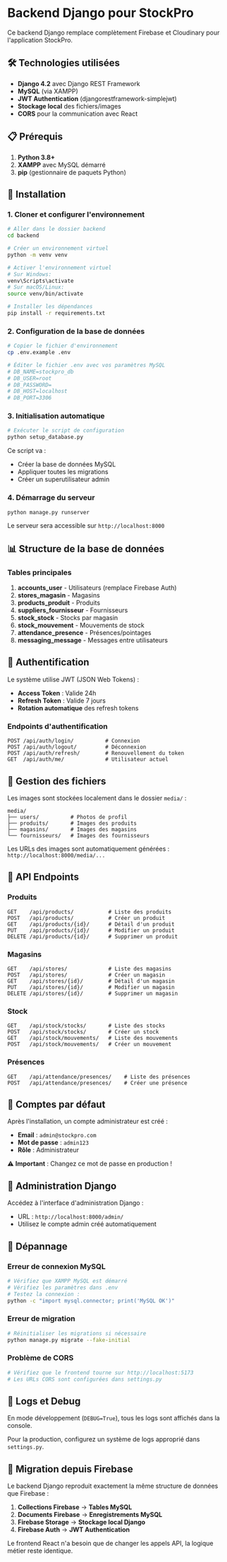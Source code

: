 # Backend Django pour StockPro

Ce backend Django remplace complètement Firebase et Cloudinary pour l'application StockPro.

## 🛠️ Technologies utilisées

- **Django 4.2** avec Django REST Framework
- **MySQL** (via XAMPP)
- **JWT Authentication** (djangorestframework-simplejwt)
- **Stockage local** des fichiers/images
- **CORS** pour la communication avec React

## 📋 Prérequis

1. **Python 3.8+**
2. **XAMPP** avec MySQL démarré
3. **pip** (gestionnaire de paquets Python)

## 🚀 Installation

### 1. Cloner et configurer l'environnement

```bash
# Aller dans le dossier backend
cd backend

# Créer un environnement virtuel
python -m venv venv

# Activer l'environnement virtuel
# Sur Windows:
venv\Scripts\activate
# Sur macOS/Linux:
source venv/bin/activate

# Installer les dépendances
pip install -r requirements.txt
```

### 2. Configuration de la base de données

```bash
# Copier le fichier d'environnement
cp .env.example .env

# Éditer le fichier .env avec vos paramètres MySQL
# DB_NAME=stockpro_db
# DB_USER=root
# DB_PASSWORD=
# DB_HOST=localhost
# DB_PORT=3306
```

### 3. Initialisation automatique

```bash
# Exécuter le script de configuration
python setup_database.py
```

Ce script va :
- Créer la base de données MySQL
- Appliquer toutes les migrations
- Créer un superutilisateur admin

### 4. Démarrage du serveur

```bash
python manage.py runserver
```

Le serveur sera accessible sur `http://localhost:8000`

## 📊 Structure de la base de données

### Tables principales

1. **accounts_user** - Utilisateurs (remplace Firebase Auth)
2. **stores_magasin** - Magasins
3. **products_produit** - Produits
4. **suppliers_fournisseur** - Fournisseurs
5. **stock_stock** - Stocks par magasin
6. **stock_mouvement** - Mouvements de stock
7. **attendance_presence** - Présences/pointages
8. **messaging_message** - Messages entre utilisateurs

## 🔐 Authentification

Le système utilise JWT (JSON Web Tokens) :

- **Access Token** : Valide 24h
- **Refresh Token** : Valide 7 jours
- **Rotation automatique** des refresh tokens

### Endpoints d'authentification

```
POST /api/auth/login/          # Connexion
POST /api/auth/logout/         # Déconnexion
POST /api/auth/refresh/        # Renouvellement du token
GET  /api/auth/me/             # Utilisateur actuel
```

## 📁 Gestion des fichiers

Les images sont stockées localement dans le dossier `media/` :

```
media/
├── users/          # Photos de profil
├── produits/       # Images des produits
├── magasins/       # Images des magasins
└── fournisseurs/   # Images des fournisseurs
```

Les URLs des images sont automatiquement générées : `http://localhost:8000/media/...`

## 🔄 API Endpoints

### Produits
```
GET    /api/products/           # Liste des produits
POST   /api/products/           # Créer un produit
GET    /api/products/{id}/      # Détail d'un produit
PUT    /api/products/{id}/      # Modifier un produit
DELETE /api/products/{id}/      # Supprimer un produit
```

### Magasins
```
GET    /api/stores/             # Liste des magasins
POST   /api/stores/             # Créer un magasin
GET    /api/stores/{id}/        # Détail d'un magasin
PUT    /api/stores/{id}/        # Modifier un magasin
DELETE /api/stores/{id}/        # Supprimer un magasin
```

### Stock
```
GET    /api/stock/stocks/       # Liste des stocks
POST   /api/stock/stocks/       # Créer un stock
GET    /api/stock/mouvements/   # Liste des mouvements
POST   /api/stock/mouvements/   # Créer un mouvement
```

### Présences
```
GET    /api/attendance/presences/    # Liste des présences
POST   /api/attendance/presences/    # Créer une présence
```

## 👥 Comptes par défaut

Après l'installation, un compte administrateur est créé :

- **Email** : `admin@stockpro.com`
- **Mot de passe** : `admin123`
- **Rôle** : Administrateur

⚠️ **Important** : Changez ce mot de passe en production !

## 🔧 Administration Django

Accédez à l'interface d'administration Django :
- URL : `http://localhost:8000/admin/`
- Utilisez le compte admin créé automatiquement

## 🐛 Dépannage

### Erreur de connexion MySQL
```bash
# Vérifiez que XAMPP MySQL est démarré
# Vérifiez les paramètres dans .env
# Testez la connexion :
python -c "import mysql.connector; print('MySQL OK')"
```

### Erreur de migration
```bash
# Réinitialiser les migrations si nécessaire
python manage.py migrate --fake-initial
```

### Problème de CORS
```bash
# Vérifiez que le frontend tourne sur http://localhost:5173
# Les URLs CORS sont configurées dans settings.py
```

## 📝 Logs et Debug

En mode développement (`DEBUG=True`), tous les logs sont affichés dans la console.

Pour la production, configurez un système de logs approprié dans `settings.py`.

## 🔄 Migration depuis Firebase

Le backend Django reproduit exactement la même structure de données que Firebase :

1. **Collections Firebase** → **Tables MySQL**
2. **Documents Firebase** → **Enregistrements MySQL**
3. **Firebase Storage** → **Stockage local Django**
4. **Firebase Auth** → **JWT Authentication**

Le frontend React n'a besoin que de changer les appels API, la logique métier reste identique.